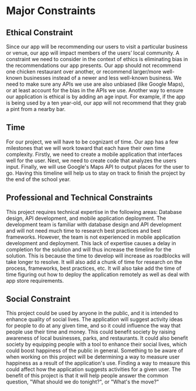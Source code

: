 # Major Constraints

## Ethical Constraint

Since our app will be recommending our users to visit a particular business or venue, our app will impact members of the users’ local community. A constraint we need to consider in the context of ethics is eliminating bias in the recommendations our app presents. Our app should not recommend one chicken restaurant over another, or recommend larger/more well-known businesses instead of a newer and less well-known business. We need to make sure any APIs we use are also unbiased (like Google Maps), or at least account for the bias in the APIs we use.  Another way to ensure our application is ethical is by adding an age input. For example, if the app is being used by a ten year-old, our app will not recommend that they grab a pint from a nearby bar. 


## Time

For our project, we will have to be cognizant of time. Our app has a few milestones that we will work toward that each have their own time complexity. Firstly, we need to create a mobile application that interfaces well for the user. Next, we need to create code that analyzes the users input. Finally, we will use Google's Maps API to output places for the user to go. Having this timeline will help us to stay on track to finish the project by the end of the school year. 


## Professional and Technical Constraints

This project requires technical expertise in the following areas: Database design, API development, and mobile application  deployment. The development team is familiar with database design and API development and will not need much time to research best practices and best frameworks.  However, the team is not experienced in mobile application development and deployment.  This lack of expertise causes a delay in completion for the solution and will thus increase the timeline for the solution.  This is because the time to develop will increase as roadblocks will take longer to resolve.  It will also add a chunk of time for research on the process, frameworks, best practices, etc.  It will also take add the time of time figuring out how to deploy the application remotely as well as deal with app store requirements.

## Social Constraint
This project could be used by anyone in the public, and it is intended to enhance quality of social lives. The application will suggest activity ideas for people to do at any given time, and so it could influence the way that people use their time and money. This could benefit society by raising awareness of local businesses, parks, and restaurants. It could also benefit society by equipping people with a tool to enhance their social lives, which could boost happiness of the public in general. Something to be aware of when working on this project will be determining a way to measure user happiness as a result of the application's use. Finding a way to measure this could affect how the application suggests activities for a given user. The benefit of this project is that it will help people answer the common question, "What should we do tonight?", or "What's the move?"

